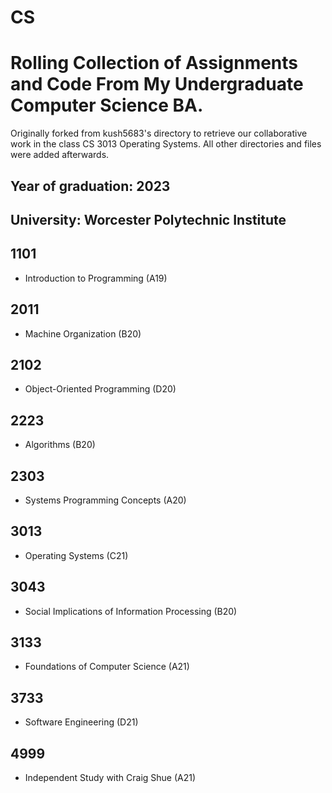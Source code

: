 # CS
# Rolling Collection of Assignments and Code From My Undergraduate Computer Science BA. 

Originally forked from kush5683's directory to retrieve our collaborative work in the class CS 3013 Operating Systems. All other directories and files were added afterwards.

## Year of graduation: 2023
## University: Worcester Polytechnic Institute

## 1101
  - Introduction to Programming (A19)
## 2011
  - Machine Organization (B20)
## 2102
  - Object-Oriented Programming (D20)
## 2223
  - Algorithms (B20)
## 2303
  - Systems Programming Concepts (A20)
## 3013
  - Operating Systems (C21)
## 3043
  - Social Implications of Information Processing (B20)
## 3133
  - Foundations of Computer Science (A21)
## 3733
  - Software Engineering (D21)
## 4999 
  - Independent Study with Craig Shue (A21)
